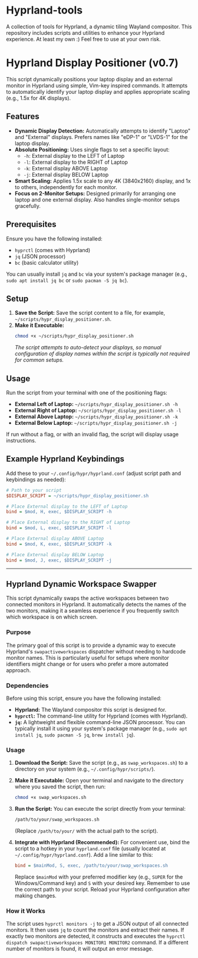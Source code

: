 # Hyprland-tools

A collection of tools for Hyprland, a dynamic tiling Wayland compositor. This repository includes scripts and utilities to enhance your Hyprland experience. At least my own :) Feel free to use at your own risk.



# Hyprland Display Positioner (v0.7)

This script dynamically positions your laptop display and an external monitor in Hyprland using simple, Vim-key inspired commands. It attempts to automatically identify your laptop display and applies appropriate scaling (e.g., 1.5x for 4K displays).

## Features

* **Dynamic Display Detection:** Automatically attempts to identify "Laptop" and "External" displays. Prefers names like "eDP-1" or "LVDS-1" for the laptop display.
* **Absolute Positioning:** Uses single flags to set a specific layout:
    * `-h`: External display to the LEFT of Laptop
    * `-l`: External display to the RIGHT of Laptop
    * `-k`: External display ABOVE Laptop
    * `-j`: External display BELOW Laptop
* **Smart Scaling:** Applies 1.5x scale to any 4K (3840x2160) display, and 1x to others, independently for each monitor.
* **Focus on 2-Monitor Setups:** Designed primarily for arranging one laptop and one external display. Also handles single-monitor setups gracefully.

## Prerequisites

Ensure you have the following installed:
* `hyprctl` (comes with Hyprland)
* `jq` (JSON processor)
* `bc` (basic calculator utility)

You can usually install `jq` and `bc` via your system's package manager (e.g., `sudo apt install jq bc` or `sudo pacman -S jq bc`).

## Setup

1.  **Save the Script:** Save the script content to a file, for example, `~/scripts/hypr_display_positioner.sh`.
2.  **Make it Executable:**
    ```bash
    chmod +x ~/scripts/hypr_display_positioner.sh
    ```
    *The script attempts to auto-detect your displays, so manual configuration of display names within the script is typically not required for common setups.*

## Usage

Run the script from your terminal with one of the positioning flags:

* **External Left of Laptop:**
    `~/scripts/hypr_display_positioner.sh -h`
* **External Right of Laptop:**
    `~/scripts/hypr_display_positioner.sh -l`
* **External Above Laptop:**
    `~/scripts/hypr_display_positioner.sh -k`
* **External Below Laptop:**
    `~/scripts/hypr_display_positioner.sh -j`

If run without a flag, or with an invalid flag, the script will display usage instructions.

## Example Hyprland Keybindings

Add these to your `~/.config/hypr/hyprland.conf` (adjust script path and keybindings as needed):

```ini
# Path to your script
$DISPLAY_SCRIPT = ~/scripts/hypr_display_positioner.sh

# Place External display to the LEFT of Laptop
bind = $mod, H, exec, $DISPLAY_SCRIPT -h

# Place External display to the RIGHT of Laptop
bind = $mod, L, exec, $DISPLAY_SCRIPT -l

# Place External display ABOVE Laptop
bind = $mod, K, exec, $DISPLAY_SCRIPT -k

# Place External display BELOW Laptop
bind = $mod, J, exec, $DISPLAY_SCRIPT -j
``` 


***





## Hyprland Dynamic Workspace Swapper

This script dynamically swaps the active workspaces between two connected monitors in Hyprland. It automatically detects the names of the two monitors, making it a seamless experience if you frequently switch which workspace is on which screen.

### Purpose

The primary goal of this script is to provide a dynamic way to execute Hyprland's `swapactiveworkspaces` dispatcher without needing to hardcode monitor names. This is particularly useful for setups where monitor identifiers might change or for users who prefer a more automated approach.

### Dependencies

Before using this script, ensure you have the following installed:

* **Hyprland:** The Wayland compositor this script is designed for.
* **`hyprctl`:** The command-line utility for Hyprland (comes with Hyprland).
* **`jq`:** A lightweight and flexible command-line JSON processor. You can typically install it using your system's package manager (e.g., `sudo apt install jq`, `sudo pacman -S jq`, `brew install jq`).

### Usage

1.  **Download the Script:**
    Save the script (e.g., as `swap_workspaces.sh`) to a directory on your system (e.g., `~/.config/hypr/scripts/`).

2.  **Make it Executable:**
    Open your terminal and navigate to the directory where you saved the script, then run:
    ```bash
    chmod +x swap_workspaces.sh
    ```

3.  **Run the Script:**
    You can execute the script directly from your terminal:
    ```bash
    /path/to/your/swap_workspaces.sh
    ```
    (Replace `/path/to/your/` with the actual path to the script).

4.  **Integrate with Hyprland (Recommended):**
    For convenient use, bind the script to a hotkey in your `hyprland.conf` file (usually located at `~/.config/hypr/hyprland.conf`). Add a line similar to this:
    ```ini
    bind = $mainMod, S, exec, /path/to/your/swap_workspaces.sh
    ```
    Replace `$mainMod` with your preferred modifier key (e.g., `SUPER` for the Windows/Command key) and `S` with your desired key. Remember to use the correct path to your script. Reload your Hyprland configuration after making changes.

### How it Works

The script uses `hyprctl monitors -j` to get a JSON output of all connected monitors. It then uses `jq` to count the monitors and extract their names. If exactly two monitors are detected, it constructs and executes the `hyprctl dispatch swapactiveworkspaces MONITOR1 MONITOR2` command. If a different number of monitors is found, it will output an error message.
